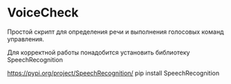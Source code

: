 # VoiceCheck
Простой скрипт для определения речи и выполнения голосовых команд управления.

Для корректной работы понадобится установить библиотеку SpeechRecognition

https://pypi.org/project/SpeechRecognition/
pip install SpeechRecognition
